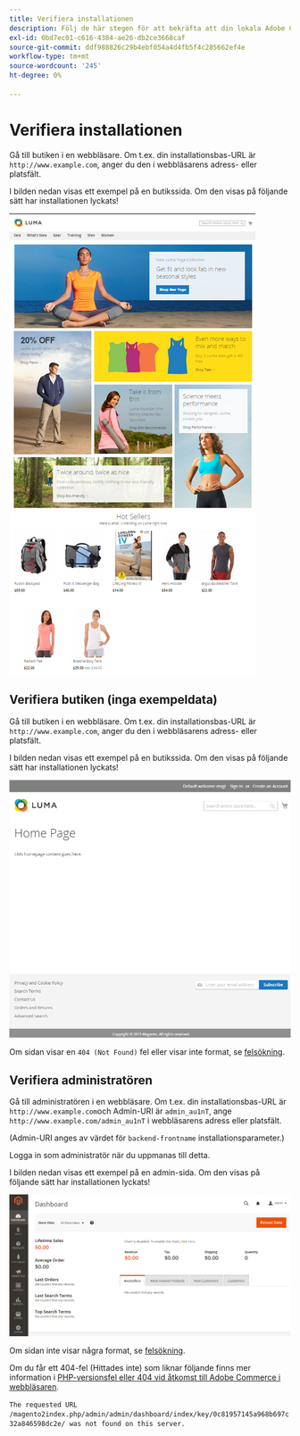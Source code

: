 ```yaml
---
title: Verifiera installationen
description: Följ de här stegen för att bekräfta att din lokala Adobe Commerce-installation lyckades.
exl-id: 0bd7ec01-c616-4384-ae26-db2ce3668caf
source-git-commit: ddf988826c29b4ebf054a4d4fb5f4c285662ef4e
workflow-type: tm+mt
source-wordcount: '245'
ht-degree: 0%

---
```


# Verifiera installationen

Gå till butiken i en webbläsare. Om t.ex. din installationsbas-URL är `http://www.example.com`, anger du den i webbläsarens adress- eller platsfält.

I bilden nedan visas ett exempel på en butikssida. Om den visas på följande sätt har installationen lyckats!

![Storefront med Luma-temat](../../assets/installation/install-success_store-luma.png)

## Verifiera butiken (inga exempeldata)

Gå till butiken i en webbläsare. Om t.ex. din installationsbas-URL är `http://www.example.com`, anger du den i webbläsarens adress- eller platsfält.

I bilden nedan visas ett exempel på en butikssida. Om den visas på följande sätt har installationen lyckats!

![Storefront som verifierar en lyckad installation](../../assets/installation/install-success_store.png)

Om sidan visar en `404 (Not Found)` fel eller visar inte format, se [felsökning](https://support.magento.com/hc/en-us/articles/360032994352).

## Verifiera administratören

Gå till administratören i en webbläsare. Om t.ex. din installationsbas-URL är `http://www.example.com`och Admin-URI är `admin_au1nT`, ange `http://www.example.com/admin_au1nT` i webbläsarens adress eller platsfält.

(Admin-URI anges av värdet för `backend-frontname` installationsparameter.)

Logga in som administratör när du uppmanas till detta.

I bilden nedan visas ett exempel på en admin-sida. Om den visas på följande sätt har installationen lyckats!

![Administratör som verifierar en lyckad installation](../../assets/installation/install_success_admin.png)

Om sidan inte visar några format, se [felsökning](https://support.magento.com/hc/en-us/articles/360032994352).

Om du får ett 404-fel (Hittades inte) som liknar följande finns mer information i [PHP-versionsfel eller 404 vid åtkomst till Adobe Commerce i webbläsaren](https://support.magento.com/hc/en-us/articles/360033117152).

`The requested URL /magento2index.php/admin/admin/dashboard/index/key/0c81957145a968b697c32a846598dc2e/ was not found on this server.`
